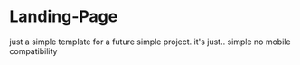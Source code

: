 # Landing-Page

just a simple template for a future simple project. it's just.. simple
no mobile compatibility